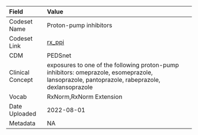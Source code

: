 |Field            |Value                                                                                                                                        |
|:----------------|:--------------------------------------------------------------------------------------------------------------------------------------------|
|Codeset Name     |Proton-pump inhibitors                                                                                                                       |
|Codeset Link     |[rx_ppi](https://github.com/PEDSnet/Variable-Dictionary/blob/main/drugs/rx_ppi.csv)                                                          |
|CDM              |PEDSnet                                                                                                                                      |
|Clinical Concept |exposures to one of the following proton-pump inhibitors: omeprazole, esomeprazole, lansoprazole, pantoprazole, rabeprazole, dexlansoprazole |
|Vocab            |RxNorm,RxNorm Extension                                                                                                                      |
|Date Uploaded    |2022-08-01                                                                                                                                   |
|Metadata         |NA                                                                                                                                           |

